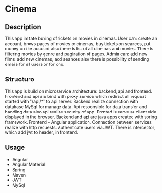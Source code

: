 # Cinema
## Description
This app imitate buying of tickets on movies in cinemas.
User can: create an account, brows pages of movies or cinemas, buy tickets on seances, put money on the account also there is list of all cinemas and movies.
There is filtering movies by genre and pagination of pages. 
Admin can: add new films, add new cinemas, add seances also there is possibility of sending emails for all users or for one. 

## Structure
This app is build on microservice architecture: backend, api and frontend.
Frontend and api are bind with proxy service which redirect all request started with "/api/*" to api server.
Backend realize connection with database MySql for manage data.
Api responsible for data transfer and handling data also api realize security of app.
Fronted is serve as client side displayed in the browser.
Backend and api are java apps created with spring framework.
Frontend - Angular application.
Connection between services realize with http requests.
Authenticate users via JWT.
There is interceptor, which add jwt to header, in frontend.

## Usage
* Angular
* Angular Material
* Spring
* Maven
* JWT 
* MySql
